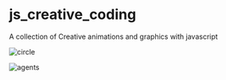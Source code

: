 # js_creative_coding
A collection of Creative animations and graphics with javascript 

![circle](https://user-images.githubusercontent.com/72607039/150665059-851b78cf-df26-4c32-9615-79dfdf7e3a81.gif)

![agents](https://user-images.githubusercontent.com/72607039/150666113-b624e330-8015-4b00-ab8f-1cd2681fa0ce.gif)


